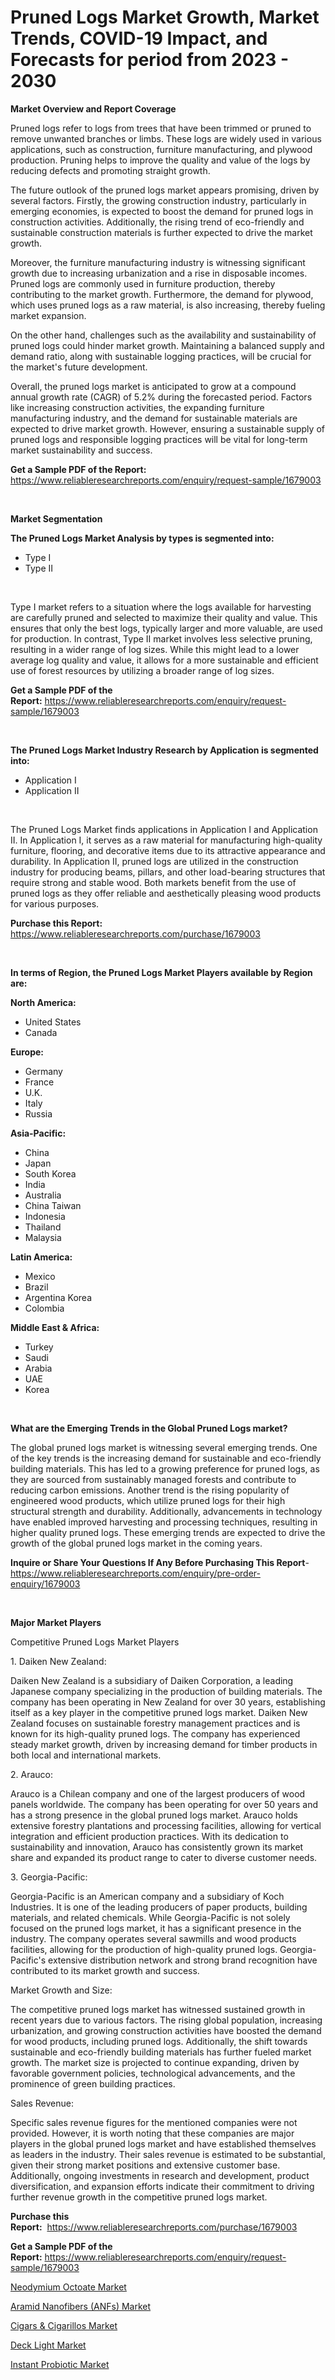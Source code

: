 <p><h1>Pruned Logs Market Growth, Market Trends, COVID-19 Impact, and Forecasts for period from 2023 - 2030</h1></p><p><strong>Market Overview and Report Coverage</strong></p>
<p><p>Pruned logs refer to logs from trees that have been trimmed or pruned to remove unwanted branches or limbs. These logs are widely used in various applications, such as construction, furniture manufacturing, and plywood production. Pruning helps to improve the quality and value of the logs by reducing defects and promoting straight growth.</p><p>The future outlook of the pruned logs market appears promising, driven by several factors. Firstly, the growing construction industry, particularly in emerging economies, is expected to boost the demand for pruned logs in construction activities. Additionally, the rising trend of eco-friendly and sustainable construction materials is further expected to drive the market growth.</p><p>Moreover, the furniture manufacturing industry is witnessing significant growth due to increasing urbanization and a rise in disposable incomes. Pruned logs are commonly used in furniture production, thereby contributing to the market growth. Furthermore, the demand for plywood, which uses pruned logs as a raw material, is also increasing, thereby fueling market expansion.</p><p>On the other hand, challenges such as the availability and sustainability of pruned logs could hinder market growth. Maintaining a balanced supply and demand ratio, along with sustainable logging practices, will be crucial for the market's future development.</p><p>Overall, the pruned logs market is anticipated to grow at a compound annual growth rate (CAGR) of 5.2% during the forecasted period. Factors like increasing construction activities, the expanding furniture manufacturing industry, and the demand for sustainable materials are expected to drive market growth. However, ensuring a sustainable supply of pruned logs and responsible logging practices will be vital for long-term market sustainability and success.</p></p>
<p><strong>Get a Sample PDF of the Report:</strong> <a href="https://www.reliableresearchreports.com/enquiry/request-sample/1679003">https://www.reliableresearchreports.com/enquiry/request-sample/1679003</a></p>
<p>&nbsp;</p>
<p><strong>Market Segmentation</strong></p>
<p><strong>The Pruned Logs Market Analysis by types is segmented into:</strong></p>
<p><ul><li>Type I</li><li>Type II</li></ul></p>
<p>&nbsp;</p>
<p><p>Type I market refers to a situation where the logs available for harvesting are carefully pruned and selected to maximize their quality and value. This ensures that only the best logs, typically larger and more valuable, are used for production. In contrast, Type II market involves less selective pruning, resulting in a wider range of log sizes. While this might lead to a lower average log quality and value, it allows for a more sustainable and efficient use of forest resources by utilizing a broader range of log sizes.</p></p>
<p><strong>Get a Sample PDF of the Report:</strong>&nbsp;<a href="https://www.reliableresearchreports.com/enquiry/request-sample/1679003">https://www.reliableresearchreports.com/enquiry/request-sample/1679003</a></p>
<p>&nbsp;</p>
<p><strong>The Pruned Logs Market Industry Research by Application is segmented into:</strong></p>
<p><ul><li>Application I</li><li>Application II</li></ul></p>
<p>&nbsp;</p>
<p><p>The Pruned Logs Market finds applications in Application I and Application II. In Application I, it serves as a raw material for manufacturing high-quality furniture, flooring, and decorative items due to its attractive appearance and durability. In Application II, pruned logs are utilized in the construction industry for producing beams, pillars, and other load-bearing structures that require strong and stable wood. Both markets benefit from the use of pruned logs as they offer reliable and aesthetically pleasing wood products for various purposes.</p></p>
<p><strong>Purchase this Report:</strong>&nbsp; <a href="https://www.reliableresearchreports.com/purchase/1679003">https://www.reliableresearchreports.com/purchase/1679003</a></p>
<p>&nbsp;</p>
<p><strong>In terms of Region, the Pruned Logs Market Players available by Region are:</strong></p>
<p>
    <p> <strong> North America: </strong>
        <ul>
            <li>United States</li>
            <li>Canada</li>
        </ul>
        </p> 
    <p> <strong> Europe: </strong>
        <ul>
            <li>Germany</li>
            <li>France</li>
            <li>U.K.</li>
            <li>Italy</li>
            <li>Russia</li>
        </ul>
        </p> 
    <p> <strong> Asia-Pacific: </strong>
        <ul>
            <li>China</li>
            <li>Japan</li>
            <li>South Korea</li>
            <li>India</li>
            <li>Australia</li>
            <li>China Taiwan</li>
            <li>Indonesia</li>
            <li>Thailand</li>
            <li>Malaysia</li>
        </ul>
        </p> 
    <p> <strong> Latin America: </strong>
        <ul>
            <li>Mexico</li>
            <li>Brazil</li>
            <li>Argentina Korea</li>
            <li>Colombia</li>
        </ul>
        </p> 
    <p> <strong> Middle East & Africa: </strong>
        <ul>
            <li>Turkey</li>
            <li>Saudi</li>
            <li>Arabia</li>
            <li>UAE</li>
            <li>Korea</li>
        </ul>
    </p>
    </p>
<p>&nbsp;</p>
<p><strong>What are the Emerging Trends in the Global Pruned Logs market?</strong></p>
<p><p>The global pruned logs market is witnessing several emerging trends. One of the key trends is the increasing demand for sustainable and eco-friendly building materials. This has led to a growing preference for pruned logs, as they are sourced from sustainably managed forests and contribute to reducing carbon emissions. Another trend is the rising popularity of engineered wood products, which utilize pruned logs for their high structural strength and durability. Additionally, advancements in technology have enabled improved harvesting and processing techniques, resulting in higher quality pruned logs. These emerging trends are expected to drive the growth of the global pruned logs market in the coming years.</p></p>
<p><strong>Inquire or Share Your Questions If Any Before Purchasing This Report</strong>- <a href="https://www.reliableresearchreports.com/enquiry/pre-order-enquiry/1679003">https://www.reliableresearchreports.com/enquiry/pre-order-enquiry/1679003</a></p>
<p>&nbsp;</p>
<p><strong>Major Market Players</strong></p>
<p><p>Competitive Pruned Logs Market Players</p><p>1. Daiken New Zealand:</p><p>Daiken New Zealand is a subsidiary of Daiken Corporation, a leading Japanese company specializing in the production of building materials. The company has been operating in New Zealand for over 30 years, establishing itself as a key player in the competitive pruned logs market. Daiken New Zealand focuses on sustainable forestry management practices and is known for its high-quality pruned logs. The company has experienced steady market growth, driven by increasing demand for timber products in both local and international markets.</p><p>2. Arauco:</p><p>Arauco is a Chilean company and one of the largest producers of wood panels worldwide. The company has been operating for over 50 years and has a strong presence in the global pruned logs market. Arauco holds extensive forestry plantations and processing facilities, allowing for vertical integration and efficient production practices. With its dedication to sustainability and innovation, Arauco has consistently grown its market share and expanded its product range to cater to diverse customer needs.</p><p>3. Georgia-Pacific:</p><p>Georgia-Pacific is an American company and a subsidiary of Koch Industries. It is one of the leading producers of paper products, building materials, and related chemicals. While Georgia-Pacific is not solely focused on the pruned logs market, it has a significant presence in the industry. The company operates several sawmills and wood products facilities, allowing for the production of high-quality pruned logs. Georgia-Pacific's extensive distribution network and strong brand recognition have contributed to its market growth and success.</p><p>Market Growth and Size:</p><p>The competitive pruned logs market has witnessed sustained growth in recent years due to various factors. The rising global population, increasing urbanization, and growing construction activities have boosted the demand for wood products, including pruned logs. Additionally, the shift towards sustainable and eco-friendly building materials has further fueled market growth. The market size is projected to continue expanding, driven by favorable government policies, technological advancements, and the prominence of green building practices.</p><p>Sales Revenue:</p><p>Specific sales revenue figures for the mentioned companies were not provided. However, it is worth noting that these companies are major players in the global pruned logs market and have established themselves as leaders in the industry. Their sales revenue is estimated to be substantial, given their strong market positions and extensive customer base. Additionally, ongoing investments in research and development, product diversification, and expansion efforts indicate their commitment to driving further revenue growth in the competitive pruned logs market.</p></p>
<p><strong>Purchase this Report:</strong>&nbsp;&nbsp;<a href="https://www.reliableresearchreports.com/purchase/1679003">https://www.reliableresearchreports.com/purchase/1679003</a></p>
<p></p>
<p><strong>Get a Sample PDF of the Report:</strong>&nbsp;<a href="https://www.reliableresearchreports.com/enquiry/request-sample/1679003">https://www.reliableresearchreports.com/enquiry/request-sample/1679003</a></p>
<p><p><a href="https://github.com/provorikovar/Market-Research-Report-List-1/blob/main/neodymium-octoate-market.md">Neodymium Octoate Market</a></p><p><a href="https://www.linkedin.com/pulse/aramid-nanofibers-anfs-market-size-2023-2030-global-industrial/">Aramid Nanofibers (ANFs) Market</a></p><p><a href="https://github.com/kipkeeva/Market-Research-Report-List-1/blob/main/cigars-cigarillos-market.md">Cigars & Cigarillos Market</a></p><p><a href="https://medium.com/@skylargrant2023/deck-light-market-size-growth-forecast-2023-2030-8de0a0c202a6">Deck Light Market</a></p><p><a href="https://www.linkedin.com/pulse/instant-probiotic-market-challenges-opportunities-growth/">Instant Probiotic Market</a></p></p>
